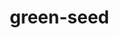 # green-seed
<!DOCTYPE html>
<html lang="zh-TW">
<head>
    <meta charset="UTF-8">
    <meta name="viewport" content="width=device-width, initial-scale=1.0">
    <title>體重紀錄平台</title>
    <style>
        * {
            margin: 0;
            padding: 0;
            box-sizing: border-box;
        }
        
        body {
            font-family: 'Microsoft JhengHei', Arial, sans-serif;
            background: #fffacd;
            min-height: 100vh;
            color: #333;
        }
        
        .container {
            max-width: 1200px;
            margin: 0 auto;
            padding: 20px;
        }
        
        .header {
            text-align: center;
            margin-bottom: 30px;
        }
        
        .header h1 {
            color: #8b4513;
            font-size: 2.5em;
            margin-bottom: 10px;
            text-shadow: 2px 2px 4px rgba(139,69,19,0.2);
        }
        
        .header p {
            color: #a0522d;
            font-size: 1.1em;
        }
        
        .card {
            background: #fff8dc;
            border-radius: 15px;
            padding: 30px;
            box-shadow: 0 20px 40px rgba(139,69,19,0.1);
            margin-bottom: 20px;
            backdrop-filter: blur(10px);
            border: 1px solid rgba(255,215,0,0.2);
        }
        
        .screen {
            display: none;
        }
        
        .screen.active {
            display: block;
        }
        
        .top-bar {
            display: flex;
            justify-content: space-between;
            align-items: center;
            margin-bottom: 20px;
            flex-wrap: wrap;
            gap: 10px;
        }
        
        .search-bar {
            flex: 1;
            max-width: 300px;
            position: relative;
        }
        
        .search-bar input {
            width: 100%;
            padding: 10px 15px;
            border: 2px solid #e0e0e0;
            border-radius: 25px;
            font-size: 14px;
            transition: border-color 0.3s;
        }
        
        .search-bar input:focus {
            outline: none;
            border-color: #daa520;
        }
        
        .stats-bar {
            display: flex;
            gap: 20px;
            margin-bottom: 20px;
            flex-wrap: wrap;
        }
        
        .stat-item {
            background: #f0e68c;
            padding: 15px 20px;
            border-radius: 10px;
            text-align: center;
            flex: 1;
            min-width: 120px;
        }
        
        .stat-number {
            font-size: 1.8em;
            font-weight: bold;
            color: #8b4513;
        }
        
        .stat-label {
            font-size: 0.9em;
            color: #a0522d;
        }
        
        .form-group {
            margin-bottom: 20px;
        }
        
        label {
            display: block;
            margin-bottom: 8px;
            font-weight: bold;
            color: #555;
        }
        
        input, select {
            width: 100%;
            padding: 12px;
            border: 2px solid #e0e0e0;
            border-radius: 8px;
            font-size: 16px;
            transition: border-color 0.3s, box-shadow 0.3s;
        }
        
        input:focus, select:focus {
            outline: none;
            border-color: #daa520;
            box-shadow: 0 0 0 3px rgba(218,165,32,0.2);
        }
        
        .btn {
            background: linear-gradient(45deg, #f39c12, #e67e22);
            color: white;
            padding: 12px 30px;
            border: none;
            border-radius: 8px;
            font-size: 16px;
            cursor: pointer;
            transition: all 0.3s;
            margin-right: 10px;
            margin-bottom: 10px;
        }
        
        .btn:hover {
            transform: translateY(-2px);
            box-shadow: 0 5px 15px rgba(243,156,18,0.4);
        }
        
        .btn-secondary {
            background: #cd853f;
        }
        
        .btn-secondary:hover {
            background: #b8860b;
        }
        
        .btn-danger {
            background: #dc3545;
        }
        
        .btn-danger:hover {
            background: #c82333;
        }
        
        .btn-small {
            padding: 8px 16px;
            font-size: 14px;
        }
        
        .user-list {
            display: grid;
            grid-template-columns: repeat(auto-fit, minmax(300px, 1fr));
            gap: 20px;
            margin-top: 20px;
        }
        
        .user-card {
            background: linear-gradient(135deg, #f39c12, #e67e22);
            color: white;
            padding: 20px;
            border-radius: 12px;
            cursor: pointer;
            transition: all 0.3s;
            position: relative;
        }
        
        .user-card:hover {
            transform: translateY(-5px);
            box-shadow: 0 10px 25px rgba(243,156,18,0.3);
        }
        
        .user-card h3 {
            margin-bottom: 10px;
            font-size: 1.3em;
        }
        
        .user-card p {
            opacity: 0.9;
            font-size: 0.9em;
            margin-bottom: 5px;
        }
        
        .user-actions {
            position: absolute;
            top: 10px;
            right: 10px;
            display: flex;
            gap: 5px;
        }
        
        .user-actions button {
            background: rgba(255,255,255,0.2);
            border: none;
            color: white;
            padding: 5px 8px;
            border-radius: 5px;
            cursor: pointer;
            font-size: 12px;
        }
        
        .user-actions button:hover {
            background: rgba(255,255,255,0.3);
        }
        
        .user-stats {
            margin-top: 10px;
            padding-top: 10px;
            border-top: 1px solid rgba(255,255,255,0.3);
        }
        
        .data-form {
            display: grid;
            grid-template-columns: repeat(auto-fit, minmax(300px, 1fr));
            gap: 20px;
        }
        
        .data-group {
            background: #fffacd;
            padding: 20px;
            border-radius: 10px;
        }
        
        .data-group h3 {
            margin-bottom: 15px;
            color: #b8860b;
            border-bottom: 2px solid #daa520;
            padding-bottom: 5px;
        }
        
        .records-list {
            margin-top: 20px;
        }
        
        .record-item {
            background: #fffacd;
            padding: 15px;
            border-radius: 8px;
            margin-bottom: 10px;
            border-left: 4px solid #daa520;
            position: relative;
        }
        
        .record-date {
            font-weight: bold;
            color: #b8860b;
            margin-bottom: 5px;
        }
        
        .record-data {
            font-size: 0.9em;
            color: #666;
        }
        
        .record-actions {
            position: absolute;
            top: 10px;
            right: 10px;
        }
        
        .success-message {
            background: #f0e68c;
            color: #8b4513;
            padding: 10px;
            border-radius: 5px;
            margin-bottom: 20px;
            border: 1px solid #daa520;
        }
        
        .nav-buttons {
            margin-bottom: 20px;
        }
        
        .empty-state {
            text-align: center;
            color: #666;
            margin: 40px 0;
        }
        
        .empty-state h3 {
            margin-bottom: 10px;
            color: #8b4513;
        }
        
        .quick-add-form {
            display: grid;
            grid-template-columns: repeat(auto-fit, minmax(200px, 1fr));
            gap: 15px;
            margin-bottom: 20px;
        }
        
        .toggle-form {
            background: #f0e68c;
            padding: 15px;
            border-radius: 10px;
            margin-bottom: 20px;
        }
        
        .chart-container {
            background: white;
            padding: 20px;
            border-radius: 10px;
            margin-top: 20px;
        }
        
        @media (max-width: 768px) {
            .container {
                padding: 10px;
            }
            
            .header h1 {
                font-size: 2em;
            }
            
            .card {
                padding: 20px;
            }
            
            .data-form {
                grid-template-columns: 1fr;
            }
            
            .top-bar {
                flex-direction: column;
                align-items: stretch;
            }
            
            .search-bar {
                max-width: none;
            }
            
            .stats-bar {
                flex-direction: column;
            }
        }
    </style>
</head>
<body>
    <div class="container">
        <div class="header">
            <h1>體重紀錄平台</h1>
            <p>綠色種子教練管理系統</p>
        </div>
        
        <!-- 主頁面 - 客戶列表 -->
        <div id="home-screen" class="screen active">
            <div class="card">
                <div class="top-bar">
                    <h2>客戶管理</h2>
                    <div class="search-bar">
                        <input type="text" id="search-users" placeholder="🔍 搜尋客戶姓名...">
                    </div>
                    <button class="btn" onclick="toggleAddForm()">➕ 新增客戶</button>
                </div>
                
                <div class="stats-bar">
                    <div class="stat-item">
                        <div class="stat-number" id="total-users">0</div>
                        <div class="stat-label">總用客數</div>
                    </div>
                    <div class="stat-item">
                        <div class="stat-number" id="today-records">0</div>
                        <div class="stat-label">今日記錄</div>
                    </div>
                    <div class="stat-item">
                        <div class="stat-number" id="total-records">0</div>
                        <div class="stat-label">總記錄數</div>
                    </div>
                </div>
                
                <div id="add-user-form" class="toggle-form" style="display: none;">
                    <h3>快速新增客戶</h3>
                    <form id="user-form">
                        <div class="quick-add-form">
                            <div class="form-group">
                                <label for="name">姓名 *</label>
                                <input type="text" id="name" name="name" required>
                            </div>
                            <div class="form-group">
                                <label for="gender">性別 *</label>
                                <select id="gender" name="gender" required>
                                    <option value="">請選擇</option>
                                    <option value="male">男性</option>
                                    <option value="female">女性</option>
                                </select>
                            </div>
                            <div class="form-group">
                                <label for="height">身高 (cm) *</label>
                                <input type="number" id="height" name="height" min="100" max="250" required>
                            </div>
                            <div class="form-group">
                                <label for="age">年齡 *</label>
                                <input type="number" id="age" name="age" min="1" max="150" required>
                            </div>
                        </div>
                        <button type="submit" class="btn">✅ 新增客戶</button>
                        <button type="button" class="btn btn-secondary" onclick="toggleAddForm()">取消</button>
                    </form>
                </div>
                
                <div id="user-list" class="user-list"></div>
            </div>
        </div>
        
        <!-- 數據記錄頁面 -->
        <div id="data-entry-screen" class="screen">
            <div class="card">
                <div class="nav-buttons">
                    <button class="btn btn-secondary" onclick="showScreen('home-screen')">← 返回客戶列表</button>
                    <button class="btn btn-secondary" onclick="showUserProfile()">👤 客戶資料</button>
                </div>
                <div id="user-info"></div>
                <div id="success-message" class="success-message" style="display: none;"></div>
                <form id="data-form">
                    <div class="form-group">
                        <label for="record-date">記錄日期 *</label>
                        <input type="date" id="record-date" name="date" required>
                    </div>
                    
                    <div class="data-form">
                        <div class="data-group">
                            <h3>📏 基本數據</h3>
                            <div class="form-group">
                                <label for="weight">體重 (kg)</label>
                                <input type="number" id="weight" name="weight" step="0.1" min="0">
                            </div>
                            <div class="form-group">
                                <label for="bmi">BMI</label>
                                <input type="number" id="bmi" name="bmi" step="0.1" min="0">
                            </div>
                            <div class="form-group">
                                <label for="body-age">身體年齡</label>
                                <input type="number" id="body-age" name="bodyAge" min="0">
                            </div>
                        </div>
                        
                        <div class="data-group">
                            <h3>💪 身體組成</h3>
                            <div class="form-group">
                                <label for="muscle-mass">肌肉量 (kg)</label>
                                <input type="number" id="muscle-mass" name="muscleMass" step="0.1" min="0">
                            </div>
                            <div class="form-group">
                                <label for="body-fat">體脂肪 (%)</label>
                                <input type="number" id="body-fat" name="bodyFat" step="0.1" min="0" max="100">
                            </div>
                            <div class="form-group">
                                <label for="bone-mass">骨量 (kg)</label>
                                <input type="number" id="bone-mass" name="boneMass" step="0.1" min="0">
                            </div>
                            <div class="form-group">
                                <label for="metabolism">代謝 (kcal)</label>
                                <input type="number" id="metabolism" name="metabolism" min="0">
                            </div>
                            <div class="form-group">
                                <label for="visceral-fat">內臟脂肪</label>
                                <input type="number" id="visceral-fat" name="visceralFat" step="0.1" min="0">
                            </div>
                            <div class="form-group">
                                <label for="body-water">身體水分率 (%)</label>
                                <input type="number" id="body-water" name="bodyWater" step="0.1" min="0" max="100">
                            </div>
                        </div>
                    </div>
                    
                    <div style="margin-top: 20px;">
                        <button type="submit" class="btn">💾 儲存數據</button>
                        <button type="button" class="btn btn-secondary" onclick="showRecords()">📈 查看記錄</button>
                        
                    </div>
                </form>
                
                <div id="records-section" class="records-list" style="display: none;">
                    <h3>📊 歷史記錄</h3>
                    <div id="records-list"></div>
                </div>
            </div>
        </div>
    </div>
    
    <script>
        // 數據存儲
        let users = [];
        let records = [];
        let currentUser = null;
        let filteredUsers = [];
        
        // 頁面切換
        function showScreen(screenId) {
            document.querySelectorAll('.screen').forEach(screen => {
                screen.classList.remove('active');
            });
            document.getElementById(screenId).classList.add('active');
            
            if (screenId === 'home-screen') {
                updateStats();
                renderUserList();
            }
        }
        
        // 切換新增客戶表單
        function toggleAddForm() {
            const form = document.getElementById('add-user-form');
            form.style.display = form.style.display === 'none' ? 'block' : 'none';
            if (form.style.display === 'block') {
                document.getElementById('name').focus();
            }
        }
        
        // 更新統計數據
        function updateStats() {
            const today = new Date().toISOString().split('T')[0];
            const todayRecords = records.filter(r => r.date === today).length;
            
            document.getElementById('total-users').textContent = users.length;
            document.getElementById('today-records').textContent = todayRecords;
            document.getElementById('total-records').textContent = records.length;
        }
        
        // 新增客戶
        document.getElementById('user-form').addEventListener('submit', function(e) {
            e.preventDefault();
            
            const formData = new FormData(e.target);
            const userData = {
                id: Date.now(),
                name: formData.get('name'),
                gender: formData.get('gender'),
                height: parseInt(formData.get('height')),
                age: parseInt(formData.get('age')),
                createdAt: new Date().toLocaleDateString('zh-TW')
            };
            
            users.push(userData);
            e.target.reset();
            toggleAddForm();
            
            updateStats();
            renderUserList();
            
            // 顯示成功訊息
            alert('客戶新增成功！');
        });
        
        // 搜尋客戶
        document.getElementById('search-users').addEventListener('input', function(e) {
            const searchTerm = e.target.value.toLowerCase();
            filteredUsers = users.filter(user => 
                user.name.toLowerCase().includes(searchTerm)
            );
            renderUserList();
        });
        
        // 渲染客戶列表
        function renderUserList() {
            const userList = document.getElementById('user-list');
            const displayUsers = filteredUsers.length > 0 || document.getElementById('search-users').value ? filteredUsers : users;
            
            if (displayUsers.length === 0) {
                userList.innerHTML = `
                    <div class="empty-state">
                        <h3>🔍 ${document.getElementById('search-users').value ? '找不到符合的客戶' : '尚未新增任何客戶'}</h3>
                        <p>${document.getElementById('search-users').value ? '請嘗試其他搜尋關鍵字' : '點擊上方「新增客戶」按鈕開始使用'}</p>
                    </div>
                `;
                return;
            }
            
            userList.innerHTML = displayUsers.map(user => {
                const userRecords = records.filter(r => r.userId === user.id);
                const latestRecord = userRecords.sort((a, b) => new Date(b.date) - new Date(a.date))[0];
                
                return `
                    <div class="user-card" onclick="selectUser(${user.id})">
                        <div class="user-actions">
                            <button onclick="event.stopPropagation(); editUser(${user.id})">✏️</button>
                            <button onclick="event.stopPropagation(); deleteUser(${user.id})">🗑️</button>
                        </div>
                        <h3>${user.name}</h3>
                        <p>👤 ${user.gender === 'male' ? '男性' : '女性'} | 🎂 ${user.age}歲 | 📏 ${user.height}cm</p>
                        <p>📅 建立於: ${user.createdAt}</p>
                        <div class="user-stats">
                            <p>📊 記錄次數: ${userRecords.length}</p>
                            ${latestRecord ? `<p>⏰ 最後記錄: ${latestRecord.date}</p>` : ''}
                            ${latestRecord && latestRecord.weight ? `<p>⚖️ 最新體重: ${latestRecord.weight}kg</p>` : ''}
                        </div>
                    </div>
                `;
            }).join('');
        }
        
        // 選擇客戶
        function selectUser(userId) {
            currentUser = users.find(u => u.id === userId);
            document.getElementById('user-info').innerHTML = `
                <h2>📊 ${currentUser.name} 的數據記錄</h2>
                <p>👤 ${currentUser.gender === 'male' ? '男性' : '女性'} | 🎂 ${currentUser.age}歲 | 📏 ${currentUser.height}cm</p>
            `;
            
            // 設置今天的日期
            document.getElementById('record-date').value = new Date().toISOString().split('T')[0];
            
            showScreen('data-entry-screen');
        }
        
        // 刪除客戶
        function deleteUser(userId) {
            if (confirm('確定要刪除此客戶？這將同時刪除所有相關記錄。')) {
                users = users.filter(u => u.id !== userId);
                records = records.filter(r => r.userId !== userId);
                updateStats();
                renderUserList();
            }
        }
        
        // 編輯客戶
        function editUser(userId) {
            const user = users.find(u => u.id === userId);
            const newName = prompt('修改姓名:', user.name);
            if (newName && newName.trim()) {
                user.name = newName.trim();
                renderUserList();
            }
        }
        
        
        
        // 儲存數據
        document.getElementById('data-form').addEventListener('submit', function(e) {
            e.preventDefault();
            
            const formData = new FormData(e.target);
            const recordData = {
                id: Date.now(),
                userId: currentUser.id,
                date: formData.get('date'),
                weight: parseFloat(formData.get('weight')) || null,
                bmi: parseFloat(formData.get('bmi')) || null,
                muscleMass: parseFloat(formData.get('muscleMass')) || null,
                bodyFat: parseFloat(formData.get('bodyFat')) || null,
                boneMass: parseFloat(formData.get('boneMass')) || null,
                bodyAge: parseInt(formData.get('bodyAge')) || null,
                metabolism: parseInt(formData.get('metabolism')) || null,
                visceralFat: parseFloat(formData.get('visceralFat')) || null,
                bodyWater: parseFloat(formData.get('bodyWater')) || null,
                createdAt: new Date().toLocaleString('zh-TW')
            };
            
            // 檢查是否已有同日期記錄
            const existingIndex = records.findIndex(r => r.userId === currentUser.id && r.date === recordData.date);
            if (existingIndex !== -1) {
                if (confirm('此日期已有記錄，是否要覆蓋？')) {
                    records[existingIndex] = recordData;
                } else {
                    return;
                }
            } else {
                records.push(recordData);
            }
            
            // 顯示成功訊息
            const successMessage = document.getElementById('success-message');
            successMessage.innerHTML = `✅ 數據已成功儲存！記錄日期: ${recordData.date}`;
            successMessage.style.display = 'block';
            
            // 清空表單
            e.target.reset();
            document.getElementById('record-date').value = new Date().toISOString().split('T')[0];
            
            // 3秒後隱藏成功訊息
            setTimeout(() => {
                successMessage.style.display = 'none';
            }, 3000);
        });
        
        // 查看記錄
        function showRecords() {
            const recordsSection = document.getElementById('records-section');
            const recordsList = document.getElementById('records-list');
            
            const userRecords = records.filter(r => r.userId === currentUser.id)
                                     .sort((a, b) => new Date(b.date) - new Date(a.date));
            
            if (userRecords.length === 0) {
                recordsList.innerHTML = '<p style="color: #666;">尚無記錄數據。</p>';
            } else {
                recordsList.innerHTML = userRecords.map(record => `
                    <div class="record-item">
                        <div class="record-actions">
                            <button class="btn btn-small btn-danger" onclick="deleteRecord(${record.id})">🗑️</button>
                        </div>
                        <div class="record-date">${record.date}</div>
                        <div class="record-data">
                            ${record.weight ? `⚖️ 體重: ${record.weight}kg` : ''}
                            ${record.bmi ? ` | 📊 BMI: ${record.bmi}` : ''}
                            ${record.bodyFat ? ` | 🧈 體脂肪: ${record.bodyFat}%` : ''}
                            ${record.muscleMass ? ` | 💪 肌肉量: ${record.muscleMass}kg` : ''}
                            ${record.boneMass ? ` | 🦴 骨量: ${record.boneMass}kg` : ''}
                            ${record.bodyAge ? ` | 🎂 身體年齡: ${record.bodyAge}歲` : ''}
                            ${record.metabolism ? ` | 🔥 代謝: ${record.metabolism}kcal` : ''}
                            ${record.visceralFat ? ` | 🫀 內臟脂肪: ${record.visceralFat}` : ''}
                            ${record.bodyWater ? ` | 💧 身體水分率: ${record.bodyWater}%` : ''}
                        </div>
                    </div>
                `).join('');
            }
            
            recordsSection.style.display = recordsSection.style.display === 'none' ? 'block' : 'none';
        }
        
        // 刪除記錄
        function deleteRecord(recordId) {
            if (confirm('確定要刪除此記錄？')) {
                records = records.filter(r => r.id !== recordId);
                showRecords(); // 重新渲染記錄列表
            }
        }
        
        // 初始化
        document.addEventListener('DOMContentLoaded', function() {
            // 設置今天的日期為默認值
            document.getElementById('record-date').value = new Date().toISOString().split('T')[0];
            
            // 初始化數據
            filteredUsers = users;
            updateStats();
            renderUserList();
        });
    </script>
</body>
</html>
